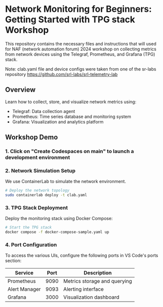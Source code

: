 #  Network Monitoring for Beginners: Getting Started with TPG stack Workshop

This repository contains the necessary files and instructions that will used for NAF (network automation forum) 2024 workshop on collecting metrics from network devices using the Telegraf, Prometheus, and Grafana (TPG) stack.

Note: clab.yaml file and device configs were taken from one of the sr-labs repository https://github.com/srl-labs/srl-telemetry-lab

## Overview

Learn how to collect, store, and visualize network metrics using:
- Telegraf: Data collection agent
- Prometheus: Time series database and monitoring system
- Grafana: Visualization and analytics platform

## Workshop Demo

### 1. Click on "Create Codespaces on main" to launch a development environment

### 2. Network Simulation Setup

We use ContainerLab to simulate the network environment.

```bash
# Deploy the network topology
sudo containerlab deploy -t clab.yaml
```

### 3. TPG Stack Deployment

Deploy the monitoring stack using Docker Compose:

```bash
# Start the TPG stack
docker compose -f docker-compose-sample.yaml up
```

### 4. Port Configuration

To access the various UIs, configure the following ports in VS Code's ports section:

| Service | Port | Description |
|---------|------|-------------|
| Prometheus | 9090 | Metrics storage and querying |
| Alert Manager | 9093 | Alerting interface |
| Grafana | 3000 | Visualization dashboard |

